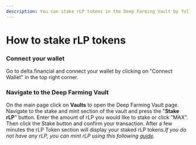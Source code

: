 ```yaml
---
description: You can stake rLP tokens in the Deep Farming Vault by following this guide.
---
```


# How to stake rLP tokens

### Connect your wallet <a href="#connect-your-wallet" id="connect-your-wallet"></a>

Go to delta.financial and connect your wallet by clicking on "Connect Wallet" in the top right corner.​

### Navigate to the Deep Farming Vault <a href="#navigate-to-the-deep-farming-vault" id="navigate-to-the-deep-farming-vault"></a>

On the main page click on **Vaults** to open the Deep Farming Vault page. Navigate to the stake and mint section of the vault and press the "**Stake rLP**" button. Enter the amount of rLP you would like to stake or click "MAX". Then click the Stake button and confirm your transaction. After a few minutes the rLP Token section will display your staked rLP tokens._If you do not have any rLP, you can mint rLP using this following_ [_guide_](https://web.archive.org/web/20211024002442/https://docs.delta.financial/guides/mint-rlp-1)_._​
